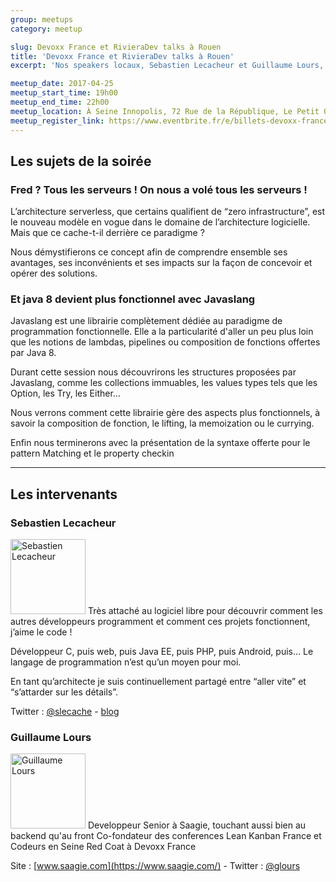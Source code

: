 ```yaml
---
group: meetups
category: meetup

slug: Devoxx France et RivieraDev talks à Rouen
title: 'Devoxx France et RivieraDev talks à Rouen'
excerpt: 'Nos speakers locaux, Sebastien Lecacheur et Guillaume Lours, nous proposent leurs conférences données à devoxxFR et rivieraDev 2017'

meetup_date: 2017-04-25
meetup_start_time: 19h00
meetup_end_time: 22h00
meetup_location: À Seine Innopolis, 72 Rue de la République, Le Petit Quevilly
meetup_register_link: https://www.eventbrite.fr/e/billets-devoxx-france-et-rivieradev-talks-a-rouen-33764871640
---
```


## Les sujets de la soirée

### Fred ? Tous les serveurs ! On nous a volé tous les serveurs !

L’architecture serverless, que certains qualifient de “zero infrastructure”, est le nouveau modèle en vogue dans le domaine de l’architecture logicielle. Mais que ce cache-t-il derrière ce paradigme ?

Nous démystifierons ce concept afin de comprendre ensemble ses avantages, ses inconvénients et ses impacts sur la façon de concevoir et opérer des solutions.

### Et java 8 devient plus fonctionnel avec Javaslang

Javaslang est une librairie complètement dédiée au paradigme de programmation fonctionnelle. Elle a la particularité d'aller un peu plus loin que les notions de lambdas, pipelines ou composition de fonctions offertes par Java 8.

Durant cette session nous découvrirons les structures proposées par Javaslang, comme les collections immuables, les values types tels que les Option, les Try, les Either…

Nous verrons comment cette librairie gère des aspects plus fonctionnels, à savoir la composition de fonction, le lifting, la memoization ou le currying.

Enfin nous terminerons avec la présentation de la syntaxe offerte pour le pattern Matching et le property checkin

---

## Les intervenants

### Sebastien Lecacheur

<img src="https://pbs.twimg.com/profile_images/722358213836992512/nfBoZl5a_400x400.jpg" alt="Sebastien Lecacheur" width="120" class="alignleft" />
Très attaché au logiciel libre pour découvrir comment les autres développeurs programment et comment ces projets fonctionnent, j’aime le code !

Développeur C, puis web, puis Java EE, puis PHP, puis Android, puis… Le langage de programmation n’est qu’un moyen pour moi.

En tant qu’architecte je suis continuellement partagé entre “aller vite” et “s’attarder sur les détails”.

Twitter : [@slecache](https://twitter.com/@slecache) - [blog](http://blog.lecacheur.com/)

### Guillaume Lours

<img src="https://pbs.twimg.com/profile_images/851392147563696128/xfVcQjXP_400x400.jpg" alt="Guillaume Lours" width="120" class="alignleft" />
Developpeur Senior à Saagie, touchant aussi bien au backend qu'au front Co-fondateur des conferences Lean Kanban France et Codeurs en Seine Red Coat à Devoxx France

Site : [www.saagie.com](https://www.saagie.com/) - Twitter : [@glours](https://twitter.com/glours)

